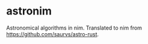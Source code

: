 # astronim
Astronomical algorithms in nim. Translated to nim from https://github.com/saurvs/astro-rust.
